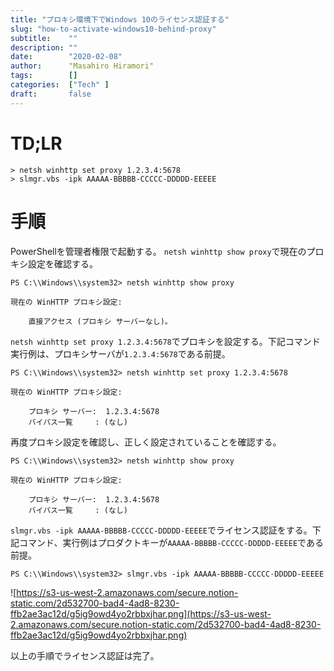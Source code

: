 ```yaml
---
title: "プロキシ環境下でWindows 10のライセンス認証する"
slug: "how-to-activate-windows10-behind-proxy"
subtitle:    ""
description: ""
date:        "2020-02-08"
author:      "Masahiro Hiramori"
tags:        []
categories:  ["Tech" ]
draft:       false
---
```


# TD;LR

```
> netsh winhttp set proxy 1.2.3.4:5678
> slmgr.vbs -ipk AAAAA-BBBBB-CCCCC-DDDDD-EEEEE
```

# 手順

PowerShellを管理者権限で起動する。
`netsh winhttp show proxy`で現在のプロキシ設定を確認する。

```
PS C:\\Windows\\system32> netsh winhttp show proxy

現在の WinHTTP プロキシ設定:

    直接アクセス (プロキシ サーバーなし)。
```

`netsh winhttp set proxy 1.2.3.4:5678`でプロキシを設定する。下記コマンド実行例は、プロキシサーバが`1.2.3.4:5678`である前提。

```
PS C:\\Windows\\system32> netsh winhttp set proxy 1.2.3.4:5678

現在の WinHTTP プロキシ設定:

    プロキシ サーバー:  1.2.3.4:5678
    バイパス一覧     : (なし)
```

再度プロキシ設定を確認し、正しく設定されていることを確認する。

```
PS C:\\Windows\\system32> netsh winhttp show proxy

現在の WinHTTP プロキシ設定:

    プロキシ サーバー:  1.2.3.4:5678
    バイパス一覧     : (なし)
```

`slmgr.vbs -ipk AAAAA-BBBBB-CCCCC-DDDDD-EEEEE`でライセンス認証をする。下記コマンド、実行例はプロダクトキーが`AAAAA-BBBBB-CCCCC-DDDDD-EEEEE`である前提。

```
PS C:\\Windows\\system32> slmgr.vbs -ipk AAAAA-BBBBB-CCCCC-DDDDD-EEEEE
```

![https://s3-us-west-2.amazonaws.com/secure.notion-static.com/2d532700-bad4-4ad8-8230-ffb2ae3ac12d/g5ig9owd4yo2rbbxjhar.png](https://s3-us-west-2.amazonaws.com/secure.notion-static.com/2d532700-bad4-4ad8-8230-ffb2ae3ac12d/g5ig9owd4yo2rbbxjhar.png)

以上の手順でライセンス認証は完了。